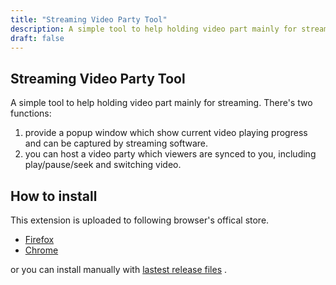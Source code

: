 ```yaml
---
title: "Streaming Video Party Tool"
description: A simple tool to help holding video part mainly for streaming
draft: false
---
```


Streaming Video Party Tool
----
A simple tool to help holding video part mainly for streaming.  There's two functions:
1. provide a popup window which show current video playing progress and can be captured by streaming software.
2. you can host a video party which viewers are synced to you, including play/pause/seek and switching video.

How to install
----
This extension is uploaded to following browser's offical store.

* [Firefox](https://addons.mozilla.org/zh-TW/firefox/addon/streaming-video-party-tool/)
* [Chrome](https://chrome.google.com/webstore/detail/streaming-video-party-too/ejjcgcillnknldlnjomjockdceikloja)

or you can install manually with [lastest release files](https://github.com/danny8376/streaming-video-party-tool/releases/latest) .

